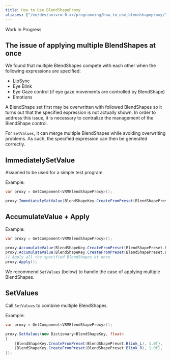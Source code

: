 ```yaml
---
title: How to Use BlendShapeProxy
aliases: ["/en/dev/univrm-0.xx/programming/how_to_use_blendshapeproxy/"]
---
```


Work In Progress

## The issue of applying multiple BlendShapes at once

We found that multiple BlendShapes compete with each other when the following expressions are specified:

* LipSync
* Eye Blink
* Eye Gaze control (if eye gaze movements are controlled by BlendShape)
* Emotions

A BlendShape set first may be overwritten with followed BlendShapes so it turns out that the specified expression is not actually shown. In order to address this issue, it is necessary to centralize the management of the BlendShape control.

For `SetValues`, it can merge multiple BlendShapes while avoiding overwriting problems. As such, the specified expression can then be generated correctly.

## ImmediatelySetValue

Assumed to be used for a simple test program.

Example:

```cs
var proxy = GetComponent<VRMBlendShapeProxy>();

proxy.ImmediatelySetValue(BlendShapeKey.CreateFromPreset(BlendShapePreset.A), 1.0f);
```

## AccumulateValue + Apply

Example:

```cs
var proxy = GetComponent<VRMBlendShapeProxy>();

proxy.AccumulateValue(BlendShapeKey.CreateFromPreset(BlendShapePreset.Blink_L), 1.0f);
proxy.AccumulateValue(BlendShapeKey.CreateFromPreset(BlendShapePreset.Blink_R), 1.0f);
// Apply all the specified BlendShapes at once
proxy.Apply();
```

We recommend `SetValues` (below) to handle the case of applying multiple BlendShapes.

## SetValues

Call `SetValues` to combine multiple BlendShapes.

Example:

```cs
var proxy = GetComponent<VRMBlendShapeProxy>();

proxy.SetValues(new Dictionary<BlendShapeKey, float>
{
    {BlendShapeKey.CreateFromPreset(BlendShapePreset.Blink_L), 1.0f},
    {BlendShapeKey.CreateFromPreset(BlendShapePreset.Blink_R), 1.0f},
});
```
